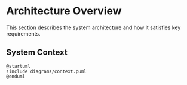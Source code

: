 # Architecture Overview

This section describes the system architecture and how it satisfies key requirements.

## System Context

```{uml}
@startuml
!include diagrams/context.puml
@enduml
